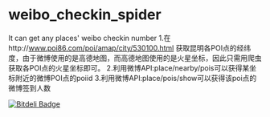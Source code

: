 # weibo_checkin_spider
It can get any places' weibo checkin number
1.在http://www.poi86.com/poi/amap/city/530100.html
获取昆明各POI点的经纬度，由于微博使用的是高德地图，而高德地图使用的是火星坐标，因此只需用爬虫获取各POI点的火星坐标即可。
2.利用微博API:place/nearby/pois可以获得某坐标附近的微博POI点的poiid
3.利用微博API:place/pois/show可以获得该poi点的微博签到人数


[![Bitdeli Badge](https://d2weczhvl823v0.cloudfront.net/Jackeriss/weibo_checkin_spider/trend.png)](https://bitdeli.com/free "Bitdeli Badge")

